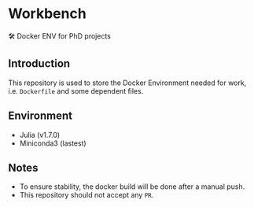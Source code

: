# Workbench
🛠️ Docker ENV for PhD projects

## Introduction

This repository is used to store the Docker Environment needed for work, i.e. `Dockerfile` and some dependent files.

## Environment

- Julia (v1.7.0)
- Miniconda3 (lastest)

## Notes

- To ensure stability, the docker build will be done after a manual push.
- This repository should not accept any `PR`.